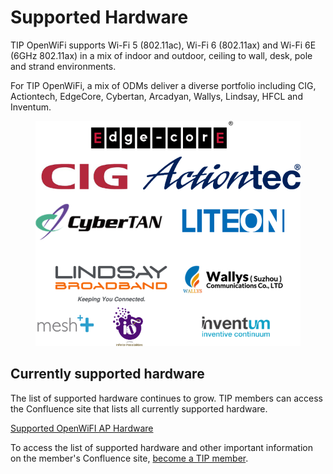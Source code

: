 # Supported Hardware

TIP OpenWiFi supports Wi-Fi 5 (802.11ac), Wi-Fi 6 (802.11ax) and Wi-Fi 6E (6GHz 802.11ax) in a mix of indoor and outdoor, ceiling to wall, desk, pole and strand environments.

For TIP OpenWiFi, a mix of ODMs deliver a diverse portfolio including CIG, Actiontech, EdgeCore, Cybertan, Arcadyan, Wallys, Lindsay, HFCL and Inventum.

<figure><img src="../.gitbook/assets/image (4).png" alt=""><figcaption></figcaption></figure>

## Currently supported hardware

The list of supported hardware continues to grow. TIP members can access the Confluence site that lists all currently supported hardware.

[Supported OpenWiFI AP Hardware](https://telecominfraproject.atlassian.net/wiki/spaces/WIFI/pages/112689187/OpenWiFi+AP+Hardware)

To access the list of supported hardware and other important information on the member's Confluence site, [become a TIP member](https://telecominfraproject.com/apply-for-membership/).
